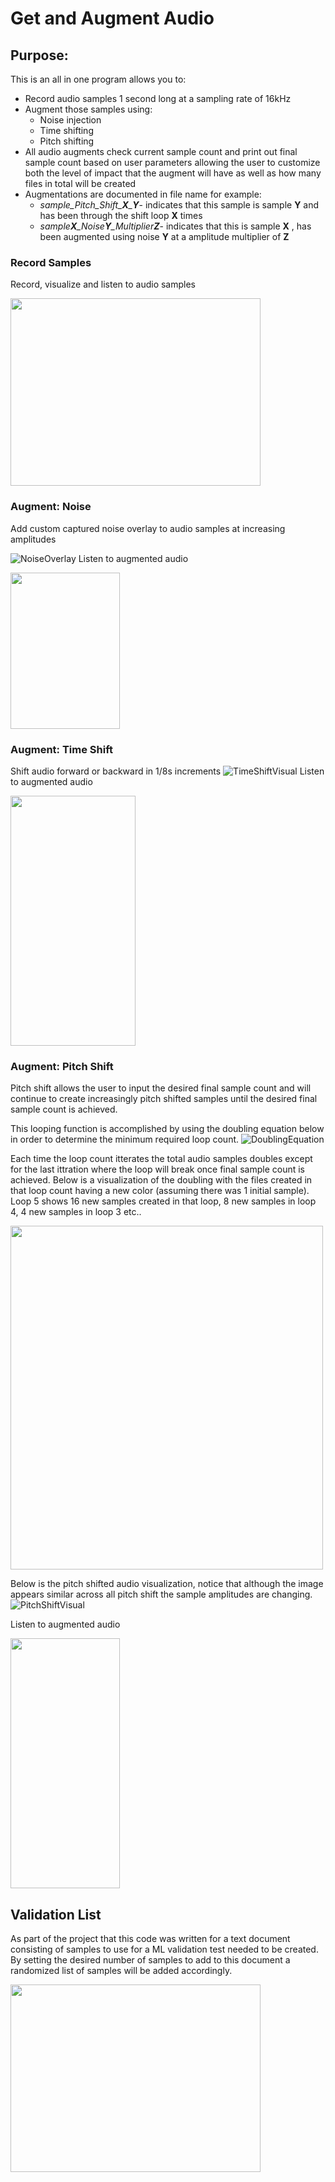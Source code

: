 # Get and Augment Audio 
## Purpose:
This is an all in one program allows you to:
* Record audio samples 1 second long at a sampling rate of 16kHz
* Augment those samples using:
	* Noise injection
	* Time shifting
	* Pitch shifting 
* All audio augments check current sample count and print out final sample count based on user parameters allowing the user to customize both the level of impact that the augment will have as well as how many files in total will be created
* Augmentations are documented in file name for example:
	*  *sample_Pitch_Shift_**X**_**Y***- indicates that this sample is sample **Y** and has been through the shift loop **X** times
	* *sample**X**_Noise**Y**_Multiplier**Z***- indicates that this is sample **X** , has been augmented using noise **Y** at a amplitude multiplier of **Z**

### Record Samples
Record, visualize and listen to audio samples

<img src="https://github.com/JS-CTRL/AudioCaptureAndAugment/blob/main/Images/audioCapture.PNG" width="400" height="300">

### Augment: Noise
Add custom captured noise overlay to audio samples at increasing amplitudes



![NoiseOverlay](https://github.com/JS-CTRL/AudioCaptureAndAugment/blob/main/Images/noiseOverlay.PNG)
Listen to augmented audio

<img src="https://github.com/JS-CTRL/AudioCaptureAndAugment/blob/main/Images/noiseOverlayListen.PNG" width="175" height="250">

### Augment: Time Shift
Shift audio forward or backward in 1/8s increments
![TimeShiftVisual](https://github.com/JS-CTRL/AudioCaptureAndAugment/blob/main/Images/timeShift.PNG)
Listen to augmented audio

<img src="https://github.com/JS-CTRL/AudioCaptureAndAugment/blob/main/Images/timeShiftListen.PNG" width="200" height="400">



### Augment: Pitch Shift
Pitch shift allows the user to input the desired final sample count and will continue to create increasingly pitch shifted samples until the desired final sample count is achieved. 

This looping function is accomplished by using the doubling equation below in order to determine the minimum required loop count.
![DoublingEquation](https://github.com/JS-CTRL/AudioCaptureAndAugment/blob/main/Images/doublingEquation.PNG)

Each time the loop count itterates the total audio samples doubles except for the last ittration where the loop will break once final sample count is achieved. Below is a visualization of the doubling with the files created in that loop count having a new color (assuming there was 1 initial sample). Loop 5 shows 16 new samples created in that loop, 8 new samples in loop 4, 4 new samples in loop 3 etc..  

<img src="https://github.com/JS-CTRL/AudioCaptureAndAugment/blob/main/Images/loopVisualizaton.PNG" width="500" height="550">

Below is the pitch shifted audio visualization, notice that although the image appears similar across all pitch shift the sample amplitudes are changing.
![PitchShiftVisual](https://github.com/JS-CTRL/AudioCaptureAndAugment/blob/main/Images/pitchShiftVisual.PNG)

Listen to augmented audio 

<img src="https://github.com/JS-CTRL/AudioCaptureAndAugment/blob/main/Images/pitchShiftListen.PNG" width="175" height="400">

## Validation List
As part of the project that this code was written for a text document consisting of samples to use for a ML validation test needed to be created. By setting the desired number of samples to add to this document a randomized list of samples will be added accordingly. 





<img src="https://github.com/JS-CTRL/AudioCaptureAndAugment/blob/main/Images/validation.PNG" width="400" height="300">

